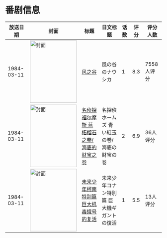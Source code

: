 # 番剧信息

|放送日期|封面|标题|日文标题|话数|评分|评分人数|
|---|---|---|---|---|---|---|
|1984-03-11|<img src="//lain.bgm.tv/pic/cover/c/49/18/295_W0vZv.jpg" alt="封面" style="width:150px;height:200px;object-fit:cover;">|[风之谷](https://bangumi.tv/subject/295)|風の谷のナウシカ|1|8.3|7558人评分|
|1984-03-11|<img src="//lain.bgm.tv/pic/cover/c/54/bc/72554_R617w.jpg" alt="封面" style="width:150px;height:200px;object-fit:cover;">|[名侦探福尔摩斯 蓝柘榴石之卷/海底的财宝之卷](https://bangumi.tv/subject/72554)|名探偵ホームズ 青い紅玉の巻/海底の財宝の巻|2|6.9|36人评分|
|1984-03-11|<img src="//lain.bgm.tv/pic/cover/c/dd/dc/25418_VirB5.jpg" alt="封面" style="width:150px;height:200px;object-fit:cover;">|[未来少年柯南特别篇 巨大机毒蛾号的复活](https://bangumi.tv/subject/25418)|未来少年コナン特別篇 巨大機ギガントの復活|1|5.5|13人评分|
